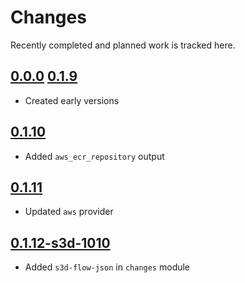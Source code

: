# Changes
Recently completed and planned work is tracked here.

## [0.0.0](.) [0.1.9](.)
- Created early versions

## [0.1.10](.)
- Added `aws_ecr_repository` output

## [0.1.11](.)
- Updated `aws` provider

## [0.1.12-s3d-1010](.)
- Added `s3d-flow-json` in `changes` module
